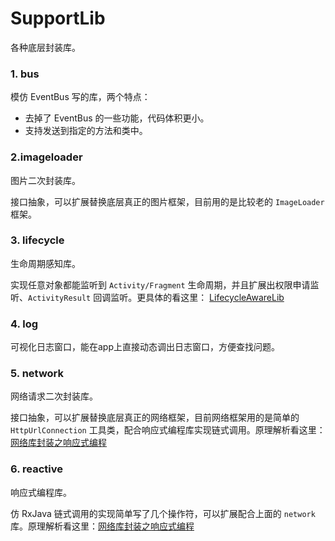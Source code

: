 # SupportLib
各种底层封装库。

### 1. bus

模仿 EventBus 写的库，两个特点：

- 去掉了 EventBus 的一些功能，代码体积更小。
- 支持发送到指定的方法和类中。



### 2.imageloader

图片二次封装库。

接口抽象，可以扩展替换底层真正的图片框架，目前用的是比较老的 `ImageLoader` 框架。



### 3. lifecycle

生命周期感知库。

实现任意对象都能监听到 `Activity/Fragment` 生命周期，并且扩展出权限申请监听、`ActivityResult` 回调监听。更具体的看这里： [LifecycleAwareLib](https://github.com/sunxianglei/LifecycleAwareLib)



### 4. log

可视化日志窗口，能在app上直接动态调出日志窗口，方便查找问题。



### 5. network

网络请求二次封装库。

接口抽象，可以扩展替换底层真正的网络框架，目前网络框架用的是简单的 `HttpUrlConnection` 工具类，配合响应式编程库实现链式调用。原理解析看这里：[网络库封装之响应式编程](https://www.yuque.com/kakasi/xlzyhv/of61zu)



### 6. reactive

响应式编程库。

仿 RxJava 链式调用的实现简单写了几个操作符，可以扩展配合上面的 `network` 库。原理解析看这里：[网络库封装之响应式编程](https://www.yuque.com/kakasi/xlzyhv/of61zu)